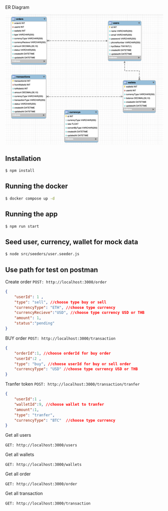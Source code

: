 ER Diagram

![Alt Text](/image/image.png)

## Installation

```bash
$ npm install
```

## Running the docker

```bash
$ docker compose up -d
```

## Running the app

```bash
$ npm run start
```

## Seed user, currency, wallet for mock data
```bash
$ node src/seeders/user.seeder.js    
```
## Use path for test on postman

Create order 
`POST: http://localhost:3000/order`
```json
{
    "userId": 1 ,
    "type": "sell", //choose type buy or sell
    "currencyType": "ETH", //choose type currency
    "currencyRecieve":"USD", //choose type currency USD or THB
    "amount": 1,
    "status":"pending"
}
```

BUY order 
`POST: http://localhost:3000/transaction`
```json
{
    "orderId":1, //choose orderId for buy order
    "userId":2 ,
    "type": "buy", //choose userId for buy or sell order
    "currencyType": "USD" //choose type currency USD or THB
}
```

Tranfer token 
`POST: http://localhost:3000/transaction/tranfer`
```json
{
    "userId":1 ,
    "walletId":9, //choose wallet to tranfer
    "amount":1,
    "type": "tranfer", 
    "currencyType": "BTC"  //choose type currency
}
```


Get all users

`GET: http://localhost:3000/users` 

Get all wallets

`GET: http://localhost:3000/wallets`

Get all order

`GET: http://localhost:3000/order`

Get all transaction

`GET: http://localhost:3000/transaction`




